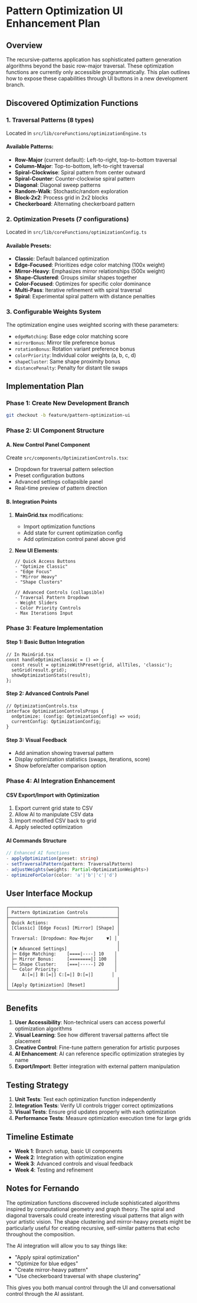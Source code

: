 # Pattern Optimization UI Enhancement Plan

## Overview
The recursive-patterns application has sophisticated pattern generation algorithms beyond the basic row-major traversal. These optimization functions are currently only accessible programmatically. This plan outlines how to expose these capabilities through UI buttons in a new development branch.

## Discovered Optimization Functions

### 1. Traversal Patterns (8 types)
Located in `src/lib/coreFunctions/optimizationEngine.ts`

#### Available Patterns:
- **Row-Major** (current default): Left-to-right, top-to-bottom traversal
- **Column-Major**: Top-to-bottom, left-to-right traversal  
- **Spiral-Clockwise**: Spiral pattern from center outward
- **Spiral-Counter**: Counter-clockwise spiral pattern
- **Diagonal**: Diagonal sweep patterns
- **Random-Walk**: Stochastic/random exploration
- **Block-2x2**: Process grid in 2x2 blocks
- **Checkerboard**: Alternating checkerboard pattern

### 2. Optimization Presets (7 configurations)
Located in `src/lib/coreFunctions/optimizationConfig.ts`

#### Available Presets:
- **Classic**: Default balanced optimization
- **Edge-Focused**: Prioritizes edge color matching (100x weight)
- **Mirror-Heavy**: Emphasizes mirror relationships (500x weight)
- **Shape-Clustered**: Groups similar shapes together
- **Color-Focused**: Optimizes for specific color dominance
- **Multi-Pass**: Iterative refinement with spiral traversal
- **Spiral**: Experimental spiral pattern with distance penalties

### 3. Configurable Weights System
The optimization engine uses weighted scoring with these parameters:
- `edgeMatching`: Base edge color matching score
- `mirrorBonus`: Mirror tile preference bonus
- `rotationBonus`: Rotation variant preference bonus
- `colorPriority`: Individual color weights (a, b, c, d)
- `shapeCluster`: Same shape proximity bonus
- `distancePenalty`: Penalty for distant tile swaps

## Implementation Plan

### Phase 1: Create New Development Branch
```bash
git checkout -b feature/pattern-optimization-ui
```

### Phase 2: UI Component Structure

#### A. New Control Panel Component
Create `src/components/OptimizationControls.tsx`:
- Dropdown for traversal pattern selection
- Preset configuration buttons
- Advanced settings collapsible panel
- Real-time preview of pattern direction

#### B. Integration Points
1. **MainGrid.tsx** modifications:
   - Import optimization functions
   - Add state for current optimization config
   - Add optimization control panel above grid

2. **New UI Elements**:
   ```tsx
   // Quick Access Buttons
   - "Optimize Classic" 
   - "Edge Focus"
   - "Mirror Heavy"
   - "Shape Clusters"
   
   // Advanced Controls (collapsible)
   - Traversal Pattern Dropdown
   - Weight Sliders
   - Color Priority Controls
   - Max Iterations Input
   ```

### Phase 3: Feature Implementation

#### Step 1: Basic Button Integration
```tsx
// In MainGrid.tsx
const handleOptimizeClassic = () => {
  const result = optimizeWithPreset(grid, allTiles, 'classic');
  setGrid(result.grid);
  showOptimizationStats(result);
};
```

#### Step 2: Advanced Controls Panel
```tsx
// OptimizationControls.tsx
interface OptimizationControlsProps {
  onOptimize: (config: OptimizationConfig) => void;
  currentConfig: OptimizationConfig;
}
```

#### Step 3: Visual Feedback
- Add animation showing traversal pattern
- Display optimization statistics (swaps, iterations, score)
- Show before/after comparison option

### Phase 4: AI Integration Enhancement

#### CSV Export/Import with Optimization
1. Export current grid state to CSV
2. Allow AI to manipulate CSV data
3. Import modified CSV back to grid
4. Apply selected optimization

#### AI Commands Structure
```typescript
// Enhanced AI functions
- applyOptimization(preset: string)
- setTraversalPattern(pattern: TraversalPattern)
- adjustWeights(weights: Partial<OptimizationWeights>)
- optimizeForColor(color: 'a'|'b'|'c'|'d')
```

## User Interface Mockup

```
┌─────────────────────────────────────────┐
│ Pattern Optimization Controls           │
├─────────────────────────────────────────┤
│ Quick Actions:                          │
│ [Classic] [Edge Focus] [Mirror] [Shape] │
│                                         │
│ Traversal: [Dropdown: Row-Major     ▼] │
│                                         │
│ [▼ Advanced Settings]                   │
│ ├─ Edge Matching:    [====|----] 10    │
│ ├─ Mirror Bonus:     [========|] 100   │
│ ├─ Shape Cluster:    [===|-----] 20    │
│ └─ Color Priority:                     │
│     A:[=|] B:[=|] C:[=|] D:[=|]       │
│                                         │
│ [Apply Optimization] [Reset]            │
└─────────────────────────────────────────┘
```

## Benefits

1. **User Accessibility**: Non-technical users can access powerful optimization algorithms
2. **Visual Learning**: See how different traversal patterns affect tile placement
3. **Creative Control**: Fine-tune pattern generation for artistic purposes
4. **AI Enhancement**: AI can reference specific optimization strategies by name
5. **Export/Import**: Better integration with external pattern manipulation

## Testing Strategy

1. **Unit Tests**: Test each optimization function independently
2. **Integration Tests**: Verify UI controls trigger correct optimizations
3. **Visual Tests**: Ensure grid updates properly with each optimization
4. **Performance Tests**: Measure optimization execution time for large grids

## Timeline Estimate

- **Week 1**: Branch setup, basic UI components
- **Week 2**: Integration with optimization engine
- **Week 3**: Advanced controls and visual feedback
- **Week 4**: Testing and refinement

## Notes for Fernando

The optimization functions discovered include sophisticated algorithms inspired by computational geometry and graph theory. The spiral and diagonal traversals could create interesting visual patterns that align with your artistic vision. The shape clustering and mirror-heavy presets might be particularly useful for creating recursive, self-similar patterns that echo throughout the composition.

The AI integration will allow you to say things like:
- "Apply spiral optimization"
- "Optimize for blue edges"  
- "Create mirror-heavy pattern"
- "Use checkerboard traversal with shape clustering"

This gives you both manual control through the UI and conversational control through the AI assistant.